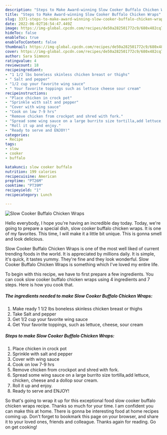 ```yaml
---
description: "Steps to Make Award-winning Slow Cooker Buffalo Chicken Wraps"
title: "Steps to Make Award-winning Slow Cooker Buffalo Chicken Wraps"
slug: 3371-steps-to-make-award-winning-slow-cooker-buffalo-chicken-wraps
date: 2022-06-02T16:54:47.449Z
image: https://img-global.cpcdn.com/recipes/de50a282501772c9/680x482cq70/slow-cooker-buffalo-chicken-wraps-recipe-main-photo.jpg
hideToc: false
enableToc: true
enableTocContent: false
thumbnail: https://img-global.cpcdn.com/recipes/de50a282501772c9/680x482cq70/slow-cooker-buffalo-chicken-wraps-recipe-main-photo.jpg
cover: https://img-global.cpcdn.com/recipes/de50a282501772c9/680x482cq70/slow-cooker-buffalo-chicken-wraps-recipe-main-photo.jpg
author: Sara Simmons
ratingvalue: 4
reviewcount: 18
recipeingredient:
- "1 1/2 lbs boneless skinless chicken breast or thighs"
- " Salt and pepper"
- "1/2 cup your favorite wing sauce"
- " Your favorite toppings such as lettuce cheese sour cream"
recipeinstructions:
- "Place chicken in crock pot"
- "Sprinkle with salt and pepper"
- "Cover with wing sauce"
- "Cook on low 7-9 hrs"
- "Remove chicken from crockpot and shred with fork."
- "Spread some wing sauce on a large burrito size tortilla,add lettuce, chicken, cheese and a dollop sour cream."
- "Roll it up and enjoy."
- "Ready to serve and ENJOY!"
categories:
- Recipe
tags:
- slow
- cooker
- buffalo

katakunci: slow cooker buffalo 
nutrition: 199 calories
recipecuisine: American
preptime: "PT26M"
cooktime: "PT39M"
recipeyield: "1"
recipecategory: Lunch

---
```



![Slow Cooker Buffalo Chicken Wraps](https://img-global.cpcdn.com/recipes/de50a282501772c9/680x482cq70/slow-cooker-buffalo-chicken-wraps-recipe-main-photo.jpg)

Hello everybody, I hope you're having an incredible day today. Today, we're going to prepare a special dish, slow cooker buffalo chicken wraps. It is one of my favorites. This time, I will make it a little bit unique. This is gonna smell and look delicious.



Slow Cooker Buffalo Chicken Wraps is one of the most well liked of current trending foods in the world. It is appreciated by millions daily. It is simple, it's quick, it tastes yummy. They're fine and they look wonderful. Slow Cooker Buffalo Chicken Wraps is something which I've loved my entire life.


To begin with this recipe, we have to first prepare a few ingredients. You can cook slow cooker buffalo chicken wraps using 4 ingredients and 7 steps. Here is how you cook that.

<!--inarticleads1-->

##### The ingredients needed to make Slow Cooker Buffalo Chicken Wraps:

1. Make ready 1 1/2 lbs boneless skinless chicken breast or thighs
1. Take  Salt and pepper
1. Get 1/2 cup your favorite wing sauce
1. Get  Your favorite toppings, such as lettuce, cheese, sour cream




<!--inarticleads2-->

##### Steps to make Slow Cooker Buffalo Chicken Wraps:

1. Place chicken in crock pot
1. Sprinkle with salt and pepper
1. Cover with wing sauce
1. Cook on low 7-9 hrs
1. Remove chicken from crockpot and shred with fork.
1. Spread some wing sauce on a large burrito size tortilla,add lettuce, chicken, cheese and a dollop sour cream.
1. Roll it up and enjoy.
1. Ready to serve and ENJOY!



So that's going to wrap it up for this exceptional food slow cooker buffalo chicken wraps recipe. Thanks so much for your time. I am confident you can make this at home. There is gonna be interesting food at home recipes coming up. Don't forget to bookmark this page on your browser, and share it to your loved ones, friends and colleague. Thanks again for reading. Go on get cooking!
